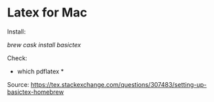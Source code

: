 # Latex for Mac

Install:

*brew cask install basictex*

Check:

* which pdflatex *

Source: https://tex.stackexchange.com/questions/307483/setting-up-basictex-homebrew

